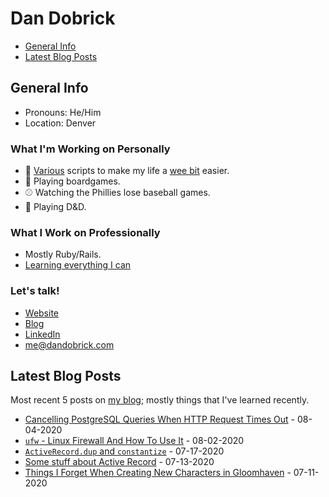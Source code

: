 # Dan Dobrick

- [General Info](#general-info)
- [Latest Blog Posts](#latest-blog-posts)

## General Info
- Pronouns: He/Him
- Location: Denver

### What I'm Working on Personally
- 📝 [Various](https://github.com/DanDobrick/dotfiles) scripts to make my life a [wee bit](https://github.com/DanDobrick/blog/blob/master/draft_scripts.thor) easier.
- 🎲 Playing boardgames.
- ⚾️ Watching the Phillies lose baseball games.
- 🦄 Playing D&D.

### What I Work on Professionally
- Mostly Ruby/Rails.
- [Learning everything I can](https://dandobrick.com/blog)

### Let's talk!
- [Website](https://dandobrick.com)
- [Blog](https://dandobrick.com/blog)
- [LinkedIn](https://www.linkedin.com/in/dandobrick/)
- [me@dandobrick.com](mailto:me@dandobrick.com)

## Latest Blog Posts
Most recent 5 posts on [my blog](https://dandobrick.com/blog); mostly things that I've learned recently.

<!-- blog starts -->
- [Cancelling PostgreSQL Queries When HTTP Request Times Out](http://dandobrick.com/blog/posts/cancelling-postgresql-queries/) - 08-04-2020
- [`ufw` - Linux Firewall And How To Use It](http://dandobrick.com/blog/posts/ufw-linux-firewall-and-how-to-use-it/) - 08-02-2020
- [`ActiveRecord.dup` and `constantize`](http://dandobrick.com/blog/posts/til-small-things/) - 07-17-2020
- [Some stuff about Active Record](http://dandobrick.com/blog/posts/active-record-remove-column/) - 07-13-2020
- [Things I Forget When Creating New Characters in Gloomhaven](http://dandobrick.com/blog/posts/gloomhaven-new-character/) - 07-11-2020
<!-- blog ends -->
